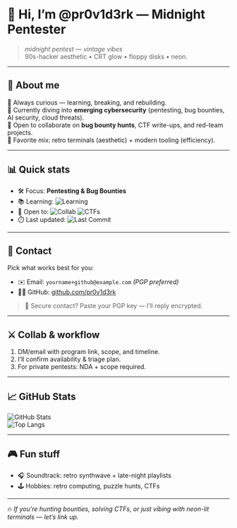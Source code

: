 # 👋 Hi, I’m @pr0v1d3rk — Midnight Pentester

> _midnight pentest — vintage vibes_  
> 90s-hacker aesthetic • CRT glow • floppy disks • neon.

---

## 🔹 About me
👀 Always curious — learning, breaking, and rebuilding.  
🌱 Currently diving into **emerging cybersecurity** (pentesting, bug bounties, AI security, cloud threats).  
💞️ Open to collaborate on **bug bounty hunts**, CTF write-ups, and red-team projects.  
🧪 Favorite mix: retro terminals (aesthetic) + modern tooling (efficiency).

---

## 📊 Quick stats
- 🛠️ Focus: **Pentesting & Bug Bounties**  
- 📚 Learning: ![Learning](https://img.shields.io/badge/Emerging%20Cybersecurity-blue?style=flat-square)  
- 🎯 Open to: ![Collab](https://img.shields.io/badge/Collab-Bounty%20Hunts-success?style=flat-square) ![CTFs](https://img.shields.io/badge/CTFs-purple?style=flat-square)  
- ⏱️ Last updated: ![Last Commit](https://img.shields.io/github/last-commit/pr0v1d3rk/pr0v1d3rk?style=flat-square)

---

## 📡 Contact
Pick what works best for you:  
- ✉️ Email: `yourname+github@example.com` *(PGP preferred)*    
- 🧑‍💻 GitHub: [github.com/pr0v1d3rk](https://github.com/pr0v1d3rk)  

> 🔐 Secure contact? Paste your PGP key — I’ll reply encrypted.

---

## ⚔️ Collab & workflow
1. DM/email with program link, scope, and timeline.  
2. I’ll confirm availability & triage plan.  
3. For private pentests: NDA + scope required.  

---

## 📈 GitHub Stats
![GitHub Stats](https://github-readme-stats.vercel.app/api?username=pr0v1d3rk&show_icons=true&theme=radical)  
![Top Langs](https://github-readme-stats.vercel.app/api/top-langs/?username=pr0v1d3rk&layout=compact&theme=radical)

---

## 🎮 Fun stuff
- 🎧 Soundtrack: retro synthwave + late-night playlists  
- 🕹️ Hobbies: retro computing, puzzle hunts, CTFs  

---

🔥 *If you’re hunting bounties, solving CTFs, or just vibing with neon-lit terminals — let’s link up.*
